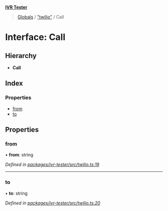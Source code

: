 **[IVR Tester](../README.md)**

> [Globals](../README.md) / ["twilio"](../modules/_twilio_.md) / Call

# Interface: Call

## Hierarchy

* **Call**

## Index

### Properties

* [from](_twilio_.call.md#from)
* [to](_twilio_.call.md#to)

## Properties

### from

•  **from**: string

*Defined in [packages/ivr-tester/src/twilio.ts:19](https://github.com/SketchingDev/ivr-tester/blob/cbdfab7/packages/ivr-tester/src/twilio.ts#L19)*

___

### to

•  **to**: string

*Defined in [packages/ivr-tester/src/twilio.ts:20](https://github.com/SketchingDev/ivr-tester/blob/cbdfab7/packages/ivr-tester/src/twilio.ts#L20)*
